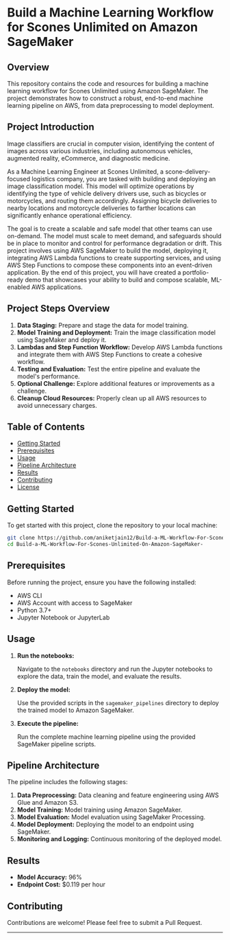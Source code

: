 

# Build a Machine Learning Workflow for Scones Unlimited on Amazon SageMaker


## Overview

This repository contains the code and resources for building a machine learning workflow for Scones Unlimited using Amazon SageMaker. The project demonstrates how to construct a robust, end-to-end machine learning pipeline on AWS, from data preprocessing to model deployment.

## Project Introduction

Image classifiers are crucial in computer vision, identifying the content of images across various industries, including autonomous vehicles, augmented reality, eCommerce, and diagnostic medicine. 

As a Machine Learning Engineer at Scones Unlimited, a scone-delivery-focused logistics company, you are tasked with building and deploying an image classification model. This model will optimize operations by identifying the type of vehicle delivery drivers use, such as bicycles or motorcycles, and routing them accordingly. Assigning bicycle deliveries to nearby locations and motorcycle deliveries to farther locations can significantly enhance operational efficiency.

The goal is to create a scalable and safe model that other teams can use on-demand. The model must scale to meet demand, and safeguards should be in place to monitor and control for performance degradation or drift. This project involves using AWS SageMaker to build the model, deploying it, integrating AWS Lambda functions to create supporting services, and using AWS Step Functions to compose these components into an event-driven application. By the end of this project, you will have created a portfolio-ready demo that showcases your ability to build and compose scalable, ML-enabled AWS applications.

## Project Steps Overview

1. **Data Staging:** Prepare and stage the data for model training.
2. **Model Training and Deployment:** Train the image classification model using SageMaker and deploy it.
3. **Lambdas and Step Function Workflow:** Develop AWS Lambda functions and integrate them with AWS Step Functions to create a cohesive workflow.
4. **Testing and Evaluation:** Test the entire pipeline and evaluate the model's performance.
5. **Optional Challenge:** Explore additional features or improvements as a challenge.
6. **Cleanup Cloud Resources:** Properly clean up all AWS resources to avoid unnecessary charges.

## Table of Contents

- [Getting Started](#getting-started)
- [Prerequisites](#prerequisites)
- [Usage](#usage)
- [Pipeline Architecture](#pipeline-architecture)
- [Results](#results)
- [Contributing](#contributing)
- [License](#license)


## Getting Started

To get started with this project, clone the repository to your local machine:

```bash
git clone https://github.com/aniketjain12/Build-a-ML-Workflow-For-Scones-Unlimited-On-Amazon-SageMaker-.git
cd Build-a-ML-Workflow-For-Scones-Unlimited-On-Amazon-SageMaker-
```

## Prerequisites

Before running the project, ensure you have the following installed:

- AWS CLI
- AWS Account with access to SageMaker
- Python 3.7+
- Jupyter Notebook or JupyterLab


## Usage

1. **Run the notebooks:**
   
   Navigate to the `notebooks` directory and run the Jupyter notebooks to explore the data, train the model, and evaluate the results.

2. **Deploy the model:**
   
   Use the provided scripts in the `sagemaker_pipelines` directory to deploy the trained model to Amazon SageMaker.

3. **Execute the pipeline:**
   
   Run the complete machine learning pipeline using the provided SageMaker pipeline scripts.

## Pipeline Architecture


The pipeline includes the following stages:

1. **Data Preprocessing:** Data cleaning and feature engineering using AWS Glue and Amazon S3.
2. **Model Training:** Model training using Amazon SageMaker.
3. **Model Evaluation:** Model evaluation using SageMaker Processing.
4. **Model Deployment:** Deploying the model to an endpoint using SageMaker.
5. **Monitoring and Logging:** Continuous monitoring of the deployed model.

## Results

- **Model Accuracy:** 96%
- **Endpoint Cost:** $0.119 per hour

## Contributing

Contributions are welcome! Please feel free to submit a Pull Request.


---
